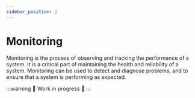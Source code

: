 ```yaml
---
sidebar_position: 2
---
```


# Monitoring

Monitoring is the process of observing and tracking the performance of a system. It is a critical part of maintaining the health and reliability of a system. Monitoring can be used to detect and diagnose problems, and to ensure that a system is performing as expected.

:::warning
🚧 Work in progress 🚧
:::